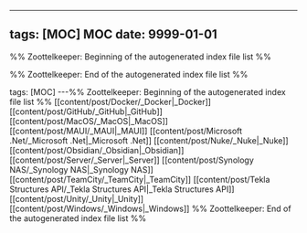 ---

## tags: [MOC] MOC date: 9999-01-01



%% Zoottelkeeper: Beginning of the autogenerated index file list %%

%% Zoottelkeeper: End of the autogenerated index file list %%


tags: [MOC]
---%% Zoottelkeeper: Beginning of the autogenerated index file list  %%
 [[content/post/Docker/_Docker|_Docker]]
 [[content/post/GitHub/_GitHub|_GitHub]]
 [[content/post/MacOS/_MacOS|_MacOS]]
 [[content/post/MAUI/_MAUI|_MAUI]]
 [[content/post/Microsoft .Net/_Microsoft .Net|_Microsoft .Net]]
 [[content/post/Nuke/_Nuke|_Nuke]]
 [[content/post/Obsidian/_Obsidian|_Obsidian]]
 [[content/post/Server/_Server|_Server]]
 [[content/post/Synology NAS/_Synology NAS|_Synology NAS]]
 [[content/post/TeamCity/_TeamCity|_TeamCity]]
 [[content/post/Tekla Structures API/_Tekla Structures API|_Tekla Structures API]]
 [[content/post/Unity/_Unity|_Unity]]
 [[content/post/Windows/_Windows|_Windows]]
%% Zoottelkeeper: End of the autogenerated index file list  %%
